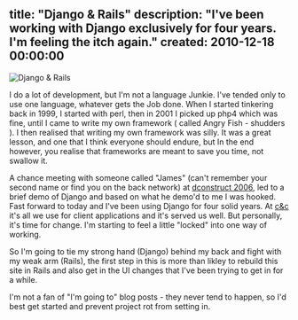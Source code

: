 title: "Django & Rails"
description: "I've been working with Django exclusively for four years. I'm feeling the itch again."
created: 2010-12-18 00:00:00
---

![Django &amp; Rails](http://media.jamiecurle.com/uploads/2010/12/18/blogimage/Django___Rails.850x600.jpg)

I do a lot of development, but I'm not a language Junkie. I've tended only to use one language, whatever gets the Job done. When I started tinkering back in 1999, I started with perl, then in 2001 I picked up php4 which was fine, until I came to write my own framework ( called Angry Fish - shudders ). I then realised that writing my own framework was silly. It was a great lesson, and one that I think everyone should endure, but In the end however, you realise that frameworks are meant to save you time, not swallow it. 

A chance meeting with someone called "James" (can't remember your second name or find you on the back network) at [dconstruct 2006](http://2006.dconstruct.org/), led to a brief demo of Django and based on what he demo'd to me I was hooked. Fast forward to today and I've been using Django for four solid years. At [c&amp;c](//designcc.co.uk) it's all we use for client applications and it's served us well. But personally, it's time for change. I'm starting to feel a little "locked" into one way of working. 

So I'm going to tie my strong hand (Django) behind my back and fight with my weak arm (Rails), the first step in this is more than likley to rebuild this site in Rails and also get in the UI changes that I've been trying to get in for a while. 

I'm not a fan of "I'm going to" blog posts -  they never tend to happen, so I'd best get started and prevent project rot from setting in.